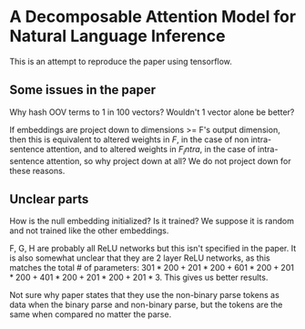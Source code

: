 # A Decomposable Attention Model for Natural Language Inference
This is an attempt to reproduce the paper using tensorflow.

## Some issues in the paper
Why hash OOV terms to 1 in 100 vectors? Wouldn't 1 vector alone be better?

If embeddings are project down to dimensions >= F's output dimension, then this is equivalent to altered weights in $F$, in the case of non intra-sentence attention, and to altered weights in $F_intra$, in the case of intra-sentence attention, so why project down at all? We do not project down for these reasons.

## Unclear parts
How is the null embedding initialized? Is it trained? We suppose it is random and not trained like the other embeddings.

F, G, H are probably all ReLU networks but this isn't specified in the paper. It is also somewhat unclear that they are 2 layer ReLU networks, as this matches the total # of parameters: $301 * 200 + 201 * 200 + 601 * 200 + 201 * 200 + 401 * 200 + 201 * 200 + 201 * 3$. This gives us better results.

Not sure why paper states that they use the non-binary parse tokens as data when the binary parse and non-binary parse, but the tokens are the same when compared no matter the parse.
